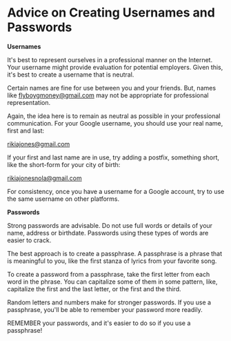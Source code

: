 # Advice on Creating Usernames and Passwords

**Usernames**

It's best to represent ourselves in a professional manner on the Internet. Your username might provide evaluation for potential employers. Given this, it's best to create a username that is neutral.

Certain names are fine for use between you and your friends. But, names like flyboygmoney@gmail.com may not be appropriate for professional representation. 

Again, the idea here is to remain as neutral as possible in your professional communication.  For your Google username, you should use your real name, first and last:

rikiajones@gmail.com

If your first and last name are in use, try adding a postfix, something short, like the short-form for your city of birth:

rikiajonesnola@gmail.com

For consistency, once you have a username for a Google account, try to use the same username on other platforms.

**Passwords**

Strong passwords are advisable. Do not use full words or details of your name, address or birthdate. Passwords using these types of words are easier to crack.

The best approach is to create a passphrase. A passphrase is a phrase that is meaningful to you, like the first stanza of lyrics from your favorite song.

To create a password from a passphrase, take the first letter from each word in the phrase. You can capitalize some of them in some pattern, like, capitalize the first and the last letter, or the first and the third.

Random letters and numbers make for stronger passwords.  If you use a passphrase, you'll be able to remember your password more readily.

REMEMBER your passwords, and it's easier to do so if you use a passphrase!